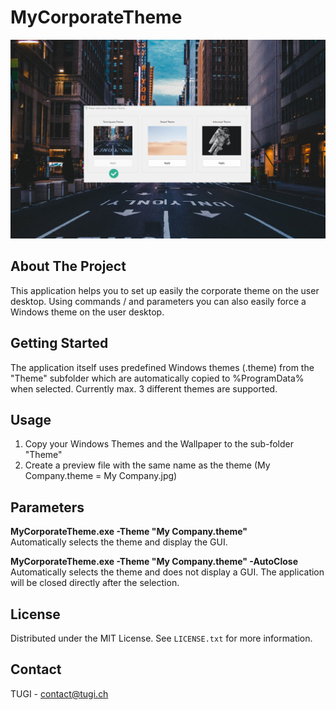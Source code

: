 # MyCorporateTheme

![App Screenshot](Screenshot.png)

<!-- ABOUT THE PROJECT -->
## About The Project
This application helps you to set up easily the corporate theme on the user desktop.
Using commands / and parameters you can also easily force a Windows theme on the user desktop.

<!-- GETTING STARTED -->
## Getting Started


<!-- USAGE EXAMPLES -->
The application itself uses predefined Windows themes (.theme) from the "Theme" subfolder which are automatically copied to %ProgramData% when selected. Currently max. 3 different themes are supported.

## Usage
1. Copy your Windows Themes and the Wallpaper to the sub-folder "Theme"
2. Create a preview file with the same name as the theme (My Company.theme = My Company.jpg)

## Parameters
**MyCorporateTheme.exe -Theme "My Company.theme"**<br>
Automatically selects the theme and display the GUI.

**MyCorporateTheme.exe -Theme "My Company.theme" -AutoClose**<br>
Automatically selects the theme and does not display a GUI. The application will be closed directly after the selection.

<!-- LICENSE -->
## License
Distributed under the MIT License. See `LICENSE.txt` for more information.


<!-- CONTACT -->
## Contact
TUGI - [contact@tugi.ch](mailto:contact@tugi.ch)<br>
